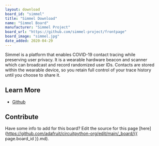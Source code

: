 ```yaml
---
layout: download
board_id: "simmel"
title: "Simmel Download"
name: "Simmel Board"
manufacturer: "Simmel Project"
board_url: "https://github.com/simmel-project/frontpage"
board_image: "simmel.jpg"
date_added: 2020-04-29
---
```


Simmel is a platform that enables COVID-19 contact tracing while preserving user privacy. It is a wearable hardware beacon and scanner which can broadcast and record randomized user IDs. Contacts are stored within the wearable device, so you retain full control of your trace history until you choose to share it.

## Learn More
* [Github](https://github.com/simmel-project/frontpage)

## Contribute

Have some info to add for this board? Edit the source for this page [here](https://github.com/adafruit/circuitpython-org/edit/main/_board/{{ page.board_id }}.md).
